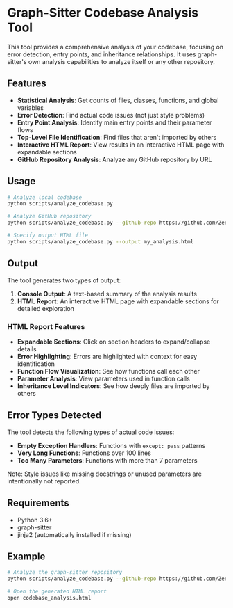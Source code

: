 # Graph-Sitter Codebase Analysis Tool

This tool provides a comprehensive analysis of your codebase, focusing on error detection, entry points, and inheritance relationships. It uses graph-sitter's own analysis capabilities to analyze itself or any other repository.

## Features

- **Statistical Analysis**: Get counts of files, classes, functions, and global variables
- **Error Detection**: Find actual code issues (not just style problems)
- **Entry Point Analysis**: Identify main entry points and their parameter flows
- **Top-Level File Identification**: Find files that aren't imported by others
- **Interactive HTML Report**: View results in an interactive HTML page with expandable sections
- **GitHub Repository Analysis**: Analyze any GitHub repository by URL

## Usage

```bash
# Analyze local codebase
python scripts/analyze_codebase.py

# Analyze GitHub repository
python scripts/analyze_codebase.py --github-repo https://github.com/Zeeeepa/graph-sitter

# Specify output HTML file
python scripts/analyze_codebase.py --output my_analysis.html
```

## Output

The tool generates two types of output:

1. **Console Output**: A text-based summary of the analysis results
2. **HTML Report**: An interactive HTML page with expandable sections for detailed exploration

### HTML Report Features

- **Expandable Sections**: Click on section headers to expand/collapse details
- **Error Highlighting**: Errors are highlighted with context for easy identification
- **Function Flow Visualization**: See how functions call each other
- **Parameter Analysis**: View parameters used in function calls
- **Inheritance Level Indicators**: See how deeply files are imported by others

## Error Types Detected

The tool detects the following types of actual code issues:

- **Empty Exception Handlers**: Functions with `except: pass` patterns
- **Very Long Functions**: Functions over 100 lines
- **Too Many Parameters**: Functions with more than 7 parameters

Note: Style issues like missing docstrings or unused parameters are intentionally not reported.

## Requirements

- Python 3.6+
- graph-sitter
- jinja2 (automatically installed if missing)

## Example

```bash
# Analyze the graph-sitter repository
python scripts/analyze_codebase.py --github-repo https://github.com/Zeeeepa/graph-sitter

# Open the generated HTML report
open codebase_analysis.html
```

